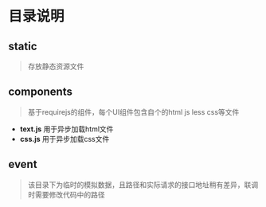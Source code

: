 # 目录说明

## static 

> 存放静态资源文件

## components

> 基于requirejs的组件，每个UI组件包含自个的html js less css等文件

- **text.js** 用于异步加载html文件
- **css.js** 用于异步加载css文件

## event

> 该目录下为临时的模拟数据，且路径和实际请求的接口地址稍有差异，联调时需要修改代码中的路径